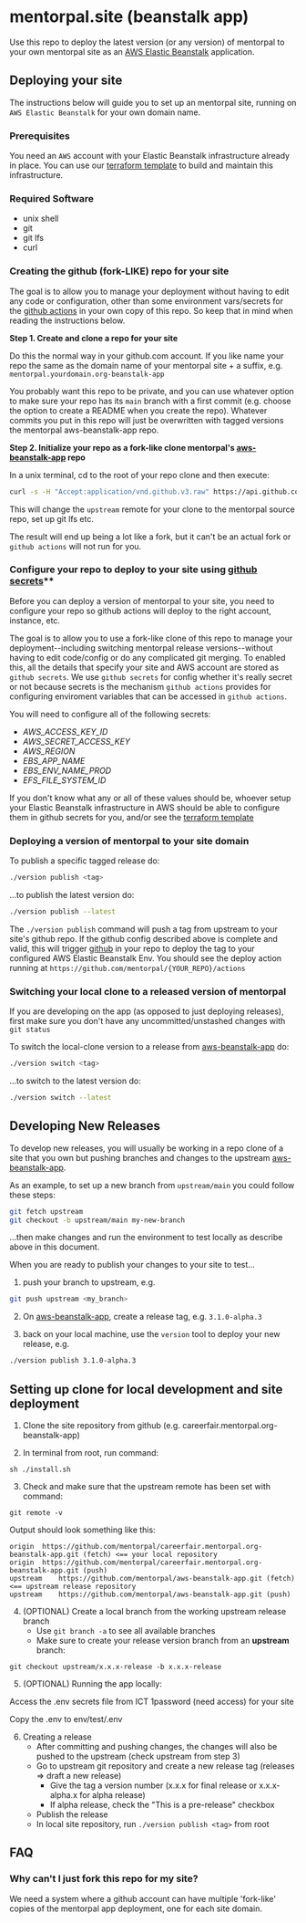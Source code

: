 # mentorpal.site (beanstalk app)

Use this repo to deploy the latest version (or any version) of mentorpal to your own mentorpal site as an [AWS Elastic Beanstalk](https://aws.amazon.com/elasticbeanstalk/) application.

## Deploying your site

The instructions below will guide you to set up an mentorpal site, running on `AWS Elastic Beanstalk` for your own domain name.

### Prerequisites

You need an `AWS` account with your Elastic Beanstalk infrastructure already in place. You can use our [terraform template](https://github.com/mentorpal/aws-beanstalk-terraform) to build and maintain this infrastructure.

### Required Software

- unix shell
- git
- git lfs
- curl

### Creating the github (fork-LIKE) repo for your site

The goal is to allow you to manage your deployment without having to edit any code or configuration, other than some environment vars/secrets for the [github actions](https://github.com/features/actions) in your own copy of this repo. So keep that in mind when reading the instructions below.

**Step 1. Create and clone a repo for your site**

Do this the normal way in your github.com account. If you like name your repo the same as the domain name of your mentorpal site + a suffix, e.g. `mentorpal.yourdomain.org-beanstalk-app`

You probably want this repo to be private, and you can use whatever option to make sure your repo has its `main` branch with a first commit (e.g. choose the option to create a README when you create the repo). Whatever commits you put in this repo will just be overwritten with tagged versions the mentorpal aws-beanstalk-app repo.

**Step 2. Initialize your repo as a fork-like clone mentorpal's [aws-beanstalk-app](https://github.com/mentorpal/aws-beanstalk-app.git) repo**

In a unix terminal, cd to the root of your repo clone and then execute:

```bash
curl -s -H "Accept:application/vnd.github.v3.raw" https://api.github.com/repos/mentorpal/aws-beanstalk-app/contents/install.sh | sh
```

This will change the `upstream` remote for your clone to the mentorpal source repo, set up git lfs etc.

The result will end up being a lot like a fork, but it can't be an actual fork or `github actions` will not run for you.

### Configure your repo to deploy to your site using [github secrets](https://docs.github.com/en/actions/reference/encrypted-secrets)**

Before you can deploy a version of mentorpal to your site, you need to configure your repo so github actions will deploy to the right account, instance, etc.

The goal is to allow you to use a fork-like clone of this repo to manage your deployment--including switching mentorpal release versions--without having to edit code/config or do any complicated git merging. To enabled this, all the details that specify your site and AWS account are stored as `github secrets`. We use `github secrets` for config whether it's really secret or not because secrets is the mechanism `github actions` provides for configuring enviroment variables that can be accessed in `github actions`.

You will need to configure all of the following secrets:

 - *AWS_ACCESS_KEY_ID*
 - *AWS_SECRET_ACCESS_KEY*
 - *AWS_REGION*
 - *EBS_APP_NAME*
 - *EBS_ENV_NAME_PROD*
 - *EFS_FILE_SYSTEM_ID*

If you don't know what any or all of these values should be, whoever setup your Elastic Beanstalk infrastructure in AWS should be able to configure them in github secrets for you, and/or see the [terraform template](https://github.com/mentorpal/aws-beanstalk-terraform)

### Deploying a version of mentorpal to your site domain

To publish a specific tagged release do:

```bash
./version publish <tag>
```

...to publish the latest version do:

```bash
./version publish --latest
```

The `./version publish` command will push a tag from upstream to your site's github repo. If the github config described above is complete and valid, this will trigger [github](https://github.com/features/actions) in your repo to deploy the tag to your configured AWS Elastic Beanstalk Env. You should see the deploy action running at `https://github.com/mentorpal/{YOUR_REPO}/actions`


### Switching your local clone to a released version of mentorpal

If you are developing on the app (as opposed to just deploying releases), first make sure you don't have any uncommitted/unstashed changes with `git status`

To switch the local-clone version to a release from [aws-beanstalk-app](https://github.com/mentorpal/aws-beanstalk-app) do:

```bash
./version switch <tag>
```

...to switch to the latest version do:

```bash
./version switch --latest
```


## Developing New Releases

To develop new releases, you will usually be working in a repo clone of a site that you own but pushing branches and changes to the upstream [aws-beanstalk-app](https://github.com/mentorpal/aws-beanstalk-app).

As an example, to set up a new branch from `upstream/main` you could follow these steps:

```bash
git fetch upstream
git checkout -b upstream/main my-new-branch
```

...then make changes and run the environment to test locally as describe above in this document.

When you are ready to publish your changes to your site to test...

1. push your branch to upstream, e.g.

```bash
git push upstream <my_branch>
```

2. On [aws-beanstalk-app](https://github.com/mentorpal/aws-beanstalk-app), create a release tag, e.g. `3.1.0-alpha.3`

3. back on your local machine, use the `version` tool to deploy your new release, e.g.

```bash
./version publish 3.1.0-alpha.3
```

## Setting up clone for local development and site deployment

1. Clone the site repository from github (e.g. careerfair.mentorpal.org-beanstalk-app)

2. In terminal from root, run command: 
```
sh ./install.sh
```

3. Check and make sure that the upstream remote has been set with command:
```
git remote -v
```
Output should look something like this:
```
origin	https://github.com/mentorpal/careerfair.mentorpal.org-beanstalk-app.git (fetch) <== your local repository
origin	https://github.com/mentorpal/careerfair.mentorpal.org-beanstalk-app.git (push)
upstream	https://github.com/mentorpal/aws-beanstalk-app.git (fetch) <== upstream release repository
upstream	https://github.com/mentorpal/aws-beanstalk-app.git (push)
```

4. (OPTIONAL) Create a local branch from the working upstream release branch
   - Use ``git branch -a`` to see all available branches
   - Make sure to create your release version branch from an **upstream** branch:
```
git checkout upstream/x.x.x-release -b x.x.x-release
```

5. (OPTIONAL) Running the app locally:

Access the .env secrets file from ICT 1password (need access) for your site

Copy the .env to env/test/.env

6. Creating a release
   - After committing and pushing changes, the changes will also be pushed to the upstream (check upstream from step 3)
   - Go to upstream git repository and create a new release tag (releases => draft a new release)
     - Give the tag a version number (x.x.x for final release or x.x.x-alpha.x for alpha release)
     - If alpha release, check the "This is a pre-release" checkbox
   - Publish the release
   - In local site repository, run ``./version publish <tag>`` from root

## FAQ

### Why can't I just fork this repo for my site?

We need a system where a github account can have multiple 'fork-like' copies of the mentorpal app deployment, one for each site domain.